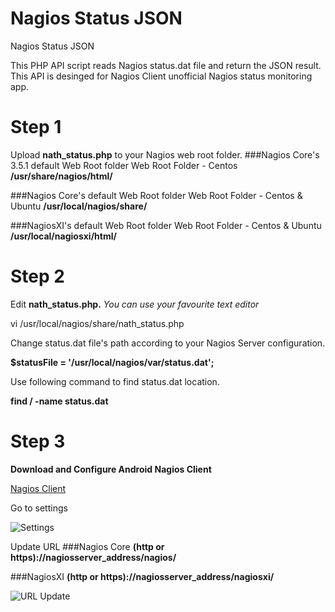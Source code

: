 # Nagios Status JSON
Nagios Status JSON

This PHP API script reads Nagios status.dat file and return the JSON result. This API is desinged for Nagios Client unofficial Nagios status monitoring app.

# Step 1
Upload **nath_status.php** to your Nagios web root folder.
###Nagios Core's 3.5.1 default Web Root folder Web Root Folder - Centos
**/usr/share/nagios/html/**

###Nagios Core's default Web Root folder Web Root Folder - Centos & Ubuntu
**/usr/local/nagios/share/**

###NagiosXI's default Web Root folder Web Root Folder - Centos & Ubuntu
**/usr/local/nagiosxi/html/**

# Step 2
Edit **nath_status.php.** *You can use your favourite text editor*

vi /usr/local/nagios/share/nath_status.php  

Change status.dat file's path according to your Nagios Server configuration.

**$statusFile = '/usr/local/nagios/var/status.dat';**

Use following command to find status.dat location.

**find / -name status.dat**

# Step 3
**Download and Configure Android Nagios Client**

[Nagios Client](https://play.google.com/store/apps/details?id=com.serveralarms.nagios&hl=en)

Go to settings

![Settings](https://github.com/asuknath/Nagios-Status-JSON/blob/master/SettingPage.png)

Update URL
###Nagios Core
**(http or https)://nagiosserver_address/nagios/**

###NagiosXI
**(http or https)://nagiosserver_address/nagiosxi/**



![URL Update](https://github.com/asuknath/Nagios-Status-JSON/blob/master/URLUpdatePage.png)




